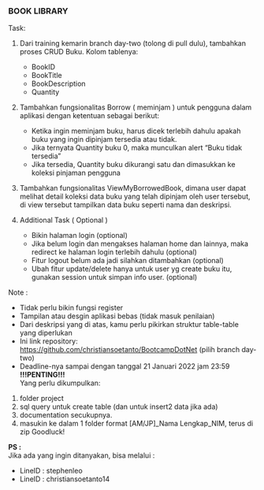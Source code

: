 ### BOOK LIBRARY
Task:  
1.	Dari training kemarin branch day-two (tolong di pull dulu), tambahkan proses CRUD Buku. Kolom tablenya:
	-	BookID
	-	BookTitle
  	-	BookDescription
  	-	Quantity  
2. Tambahkan fungsionalitas Borrow ( meminjam ) untuk pengguna dalam aplikasi dengan ketentuan sebagai berikut:  
  	- Ketika ingin meminjam buku, harus dicek terlebih dahulu apakah buku yang ingin dipinjam tersedia atau tidak.
  	-	Jika ternyata Quantity buku 0, maka munculkan alert “Buku tidak tersedia”
  	-	Jika tersedia, Quantity buku dikurangi satu dan dimasukkan ke koleksi pinjaman pengguna
3.	Tambahkan fungsionalitas ViewMyBorrowedBook, dimana user dapat melihat detail koleksi data buku yang telah dipinjam oleh user tersebut, di view tersebut tampilkan data buku seperti nama dan deskripsi.  

4. Additional Task ( Optional )
	- Bikin halaman login (optional) 
  	- Jika belum login dan mengakses halaman home dan lainnya, maka redirect ke halaman login terlebih dahulu (optional)
  	- Fitur logout belum ada jadi silahkan ditambahkan (optional)
  	- Ubah fitur update/delete hanya untuk user yg create buku itu, gunakan session untuk simpan info user. (optional)  
  
Note :
-	Tidak perlu bikin fungsi register
-	Tampilan atau desgin aplikasi bebas (tidak masuk penilaian)
-	Dari deskripsi yang di atas, kamu perlu pikirkan struktur table-table yang diperlukan
-	Ini link repository: https://github.com/christiansoetanto/BootcampDotNet (pilih branch day-two)  
- 	Deadline-nya sampai dengan tanggal 21 Januari 2022 jam 23:59
**!!!PENTING!!!**  
Yang perlu dikumpulkan:
1.	folder project
2.	sql query untuk create table (dan untuk insert2 data jika ada)
3.	documentation secukupnya.
4.	masukin ke dalam 1 folder format [AM/JP]_Nama Lengkap_NIM, terus di zip
Goodluck!

**PS :**   
Jika ada yang ingin ditanyakan, bisa melalui : 
-	LineID : stephenleo
-	LineID : christiansoetanto14
